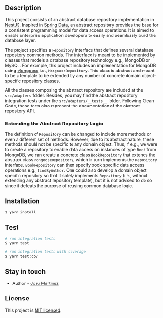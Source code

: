 ## Description

This project consists of an abstract database repository implementation in [NestJS](https://github.com/nestjs/nest).
Inspired in [Spring Data](https://spring.io/projects/spring-data), an abstract repository provides the base for a
consistent programming model for data access operations. It is aimed to enable enterprise application developers to
easily and seamlessly build the database layer.

The project specifies a ```Repository``` interface that defines several database repository common methods. The
interface is meant to be implemented by classes that models a database repository technology e.g., MongoDB or MySQL. For
example, this project includes an implementation for MongoDB using [Mongoose](https://mongoosejs.com/)
i.e., ```MongooseRepository```. This class is abstract and meant to be a template to be extended by any number of
concrete domain object-specific repository classes.

All the classes composing the abstract repository are included at the ```src/adapters``` folder. Besides, you may find
the abstract repository integration tests under the ```src/adapters/__tests__``` folder. Following Clean Code, these
tests also represent the documentation of the abstract repository API.

### Extending the Abstract Repository Logic

The definition of ```Repository``` can be changed to include more methods or even a different set of methods. However,
due to its abstract nature, these methods should not be specific to any domain object. Thus, if e.g., we were to create
a repository to enable data access on instances of type ```Book``` from MongoDB, we can create a concrete
class ```BookRepository``` that extends the abstract class ```MongooseRepository```, which in turn implements
the ```Repository``` interface. ```BookRepository``` can then specify book specific data access operations
e.g., ```findByAuthor```. One could also develop a domain object specific repository so that it solely
implements ```Repository``` (i.e., without extending any abstract repository template), but it is not advised to do so
since it defeats the purpose of reusing common database logic.

## Installation

```bash
$ yarn install
```

## Test

```bash
# run integration tests
$ yarn test

# run integration tests with coverage
$ yarn test:cov
```

## Stay in touch

- Author - [Josu Martinez](https://es.linkedin.com/in/josumartinez)

## License

This project is [MIT licensed](LICENSE).
